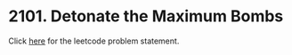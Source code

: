 # 2101. Detonate the Maximum Bombs

Click [here](https://leetcode.com/problems/detonate-the-maximum-bombs/) for the leetcode problem statement.
